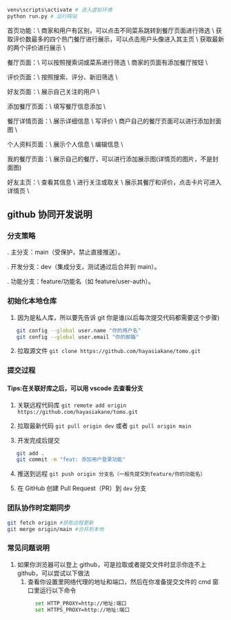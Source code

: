 ```bash
venv\scripts\activate # 进入虚拟环境
python run.py # 运行网站
```

首页功能：\\
商家和用户有区别，可以点击不同菜系跳转到餐厅页面进行筛选 \\
获取评价数最多的四个热门餐厅进行展示，可以点击用户头像进入其主页 \\
获取最新的两个评价进行展示 \\

餐厅页面：\\ 
可以按照搜索词或菜系进行筛选 \\
商家的页面有添加餐厅按钮 \\

评价页面：\\
按照搜索、评分、新旧筛选 \\

好友页面：\\
展示自己关注的用户 \\

添加餐厅页面：\\
填写餐厅信息添加 \\

餐厅详情页面：\\
展示详细信息 \\
写评价 \\
商户自己的餐厅页面可以进行添加封面图 \\

个人资料页面：\\
展示个人信息 \\
编辑信息 \\

我的餐厅页面：\\
展示自己的餐厅，可以进行添加展示图(详情页的图片，不是封面图)

好友主页：\\
查看其信息 \\
进行关注或取关 \\
展示其餐厅和评价，点击卡片可进入详情页 \\




## github 协同开发说明

### 分支策略

. 主分支：main（受保护，禁止直接推送）。

. 开发分支：dev（集成分支，测试通过后合并到 main）。

. 功能分支：feature/功能名（如 feature/user-auth）。

### 初始化本地仓库

1. 因为是私人库，所以要先告诉 git 你是谁(以后每次提交代码都需要这个步骤)

```bash
   git config --global user.name "你的用户名"
   git config --global user.email "你的邮箱"
```

2.  拉取源文件
    `git clone https://github.com/hayasiakane/tomo.git`


### 提交过程

#### Tips:在关联好库之后，可以用 vscode 去查看分支

1.  关联远程代码库
    `git remote add origin https://github.com/hayasiakane/tomo.git`

2.  拉取最新代码
    `git pull origin dev`
    或者
    `git pull origin main`

3.  开发完成后提交

```bash
   git add .
   git commit -m "feat: 添加用户登录功能"
```

4. 推送到远程
   `git push origin 分支名（一般先提交到feature/你的功能名）`

5. 在 GitHub 创建 Pull Request（PR）到 `dev` 分支

### 团队协作时定期同步

```bash
git fetch origin #获取远程更新
git merge origin/main #合并到本地
```

### 常见问题说明

1.  如果你浏览器可以登上 github，可是拉取或者提交文件时显示你连不上 github，可以尝试以下做法
    1. 查看你设置里网络代理的地址和端口，然后在你准备提交文件的 cmd 窗口里运行以下命令

```bash
         set HTTP_PROXY=http://地址:端口
         set HTTPS_PROXY=http://地址:端口
```
